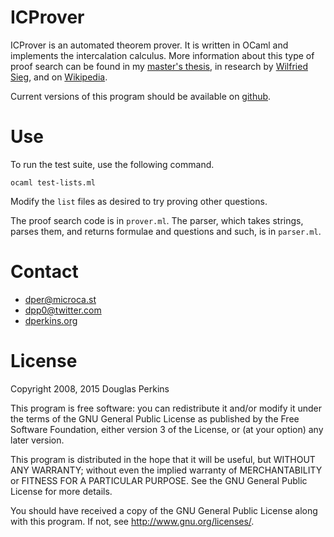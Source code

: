 ICProver
========

ICProver is an automated theorem prover.  It is written in OCaml and implements the intercalation calculus.  More information about this type of proof search can be found in my [master's thesis](https://archive.org/details/thesis_201502), in research by [Wilfried Sieg](http://www.hss.cmu.edu/philosophy/faculty-sieg.php), and on [Wikipedia](http://en.wikipedia.org/wiki/Natural_deduction).

Current versions of this program should be available on [github](https://github.com/dper/icprover).


Use
===

To run the test suite, use the following command.

```
ocaml test-lists.ml
```

Modify the `list` files as desired to try proving other questions.

The proof search code is in `prover.ml`.  The parser, which takes strings, parses them, and returns formulae and questions and such, is in `parser.ml`.


Contact
=======

* [dper@microca.st](https://microca.st/dper)
* [dpp0@twitter.com](https://twitter.com/dpp0)
* [dperkins.org](https://dperkins.org)


License
=======

Copyright 2008, 2015 Douglas Perkins

This program is free software: you can redistribute it and/or modify it under the terms of the GNU General Public License as published by the Free Software Foundation, either version 3 of the License, or (at your option) any later version.

This program is distributed in the hope that it will be useful, but WITHOUT ANY WARRANTY; without even the implied warranty of MERCHANTABILITY or FITNESS FOR A PARTICULAR PURPOSE.  See the GNU General Public License for more details.

You should have received a copy of the GNU General Public License along with this program.  If not, see <http://www.gnu.org/licenses/>.

